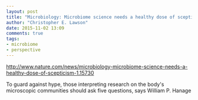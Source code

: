```yaml
---
layout: post
title: "Microbiology: Microbiome science needs a healthy dose of scepticism"
author: "Christopher E. Lawson"
date: 2015-11-02 13:09
comments: true
tags:
- microbiome
- perspective 
---
```


http://www.nature.com/news/microbiology-microbiome-science-needs-a-healthy-dose-of-scepticism-1.15730

To guard against hype, those interpreting research on the body's microscopic communities should ask five questions, says William P. Hanage
